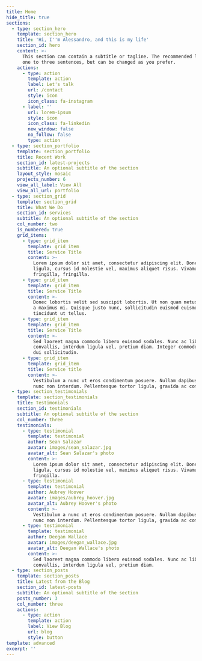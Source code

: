 ```yaml
---
title: Home
hide_title: true
sections:
  - type: section_hero
    template: section_hero
    title: 'Hi, I''m Alessandro, and this is my life'
    section_id: hero
    content: >-
      This section can contain a subtitle or tagline. The recommended length is
      one to three sentences, but can be changed as you prefer.
    actions:
      - type: action
        template: action
        label: Let's talk
        url: /contact
        style: icon
        icon_class: fa-instagram
      - label: ''
        url: lorem-ipsum
        style: icon
        icon_class: fa-linkedin
        new_window: false
        no_follow: false
        type: action
  - type: section_portfolio
    template: section_portfolio
    title: Recent Work
    section_id: latest-projects
    subtitle: An optional subtitle of the section
    layout_style: mosaic
    projects_number: 6
    view_all_label: View All
    view_all_url: portfolio
  - type: section_grid
    template: section_grid
    title: What We Do
    section_id: services
    subtitle: An optional subtitle of the section
    col_number: two
    is_numbered: true
    grid_items:
      - type: grid_item
        template: grid_item
        title: Service Title
        content: >-
          Lorem ipsum dolor sit amet, consectetur adipiscing elit. Donec nisl
          ligula, cursus id molestie vel, maximus aliquet risus. Vivamus in nibh
          fringilla, fringilla.
      - type: grid_item
        template: grid_item
        title: Service Title
        content: >-
          Donec lobortis velit sed suscipit lobortis. Ut non quam metus. Nullam
          a maximus mi. Quisque justo nunc, sollicitudin euismod euismod at,
          tincidunt ut tellus.
      - type: grid_item
        template: grid_item
        title: Service Title
        content: >-
          Sed laoreet magna commodo libero euismod sodales. Nunc ac libero
          convallis, interdum ligula vel, pretium diam. Integer commodo sem at
          dui sollicitudin.
      - type: grid_item
        template: grid_item
        title: Service title
        content: >-
          Vestibulum a nunc ut eros condimentum posuere. Nullam dapibus quis
          nunc non interdum. Pellentesque tortor ligula, gravida ac commodo eu.
  - type: section_testimonials
    template: section_testimonials
    title: Testimonials
    section_id: testimonials
    subtitle: An optional subtitle of the section
    col_number: three
    testimonials:
      - type: testimonial
        template: testimonial
        author: Sean Salazar
        avatar: images/sean_salazar.jpg
        avatar_alt: Sean Salazar's photo
        content: >-
          Lorem ipsum dolor sit amet, consectetur adipiscing elit. Donec nisl
          ligula, cursus id molestie vel, maximus aliquet risus. Vivamus in nibh
          fringilla.
      - type: testimonial
        template: testimonial
        author: Aubrey Hoover
        avatar: images/aubrey_hoover.jpg
        avatar_alt: Aubrey Hoover's photo
        content: >-
          Vestibulum a nunc ut eros condimentum posuere. Nullam dapibus quis
          nunc non interdum. Pellentesque tortor ligula, gravida ac commodo eu.
      - type: testimonial
        template: testimonial
        author: Deegan Wallace
        avatar: images/deegan_wallace.jpg
        avatar_alt: Deegan Wallace's photo
        content: >-
          Sed laoreet magna commodo libero euismod sodales. Nunc ac libero
          convallis, interdum ligula vel, pretium diam.
  - type: section_posts
    template: section_posts
    title: Latest from the Blog
    section_id: latest-posts
    subtitle: An optional subtitle of the section
    posts_number: 3
    col_number: three
    actions:
      - type: action
        template: action
        label: View Blog
        url: blog
        style: button
template: advanced
excerpt: ''
---
```

